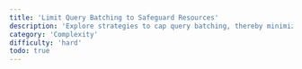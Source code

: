 ```yaml
---
title: 'Limit Query Batching to Safeguard Resources'
description: 'Explore strategies to cap query batching, thereby minimizing the risk of resource depletion and enhancing API stability.'
category: 'Complexity'
difficulty: 'hard'
todo: true
---
```

